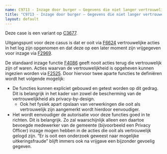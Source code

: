 ```yaml
---
name: C9713 - Inzage door burger – Gegevens die niet langer vertrouwelijk zijn
title: "C9713 - Inzage door burger – Gegevens die niet langer vertrouwelijk zijn"
layout: default
---
```

Deze case is een variant op [C3677](./3677.md).

Uitgangspunt voor deze casus is dat er ooit via [F6624](./6624.md) vertrouwelijke acties in het log zijn opgenomen en dat deze op een later moment zijn vrijgegeven voor inzage via [F2969](./2969.md).

De standaard inzage functie [F4086](./4086.md) geeft nooit acties terug die vertrouwelijk zijn of waren. Acties waarvan de vertrouwelijkheid is opgeheven kunnen ingezien worden via [F2525](./2525.md). Door hiervoor twee aparte functies te definiëren wordt het volgende mogelijk:
-	De functies kunnen expliciet gebouwd en getest worden op dit gedrag. Dit is belangrijk in het kader van zowel de bescherming van de vertrouwelijkheid als privacy-by-design.
    - Ook het fysiek apart opslaan van verwerkingen die ooit als vertrouwelijk zijn aangemerkt wordt hierdoor eenvoudiger.
- 	Het wordt eenvoudiger de autorisatie voor deze functies goed in te richten. Dit is belangrijk. Zo zal waarschijnlijk alleen een daartoe bevoegde medewerker van de gemeente (bijvoorbeeld een Privacy Officer) inzage mogen hebben in de acties die ooit als vertrouwelijk gelogd zijn. “Er is ooit een onderzoek geweest naar mogelijke uitkeringsfraude” blijft immers ook na vrijgave een bijzonder gevoelig gegeven.
